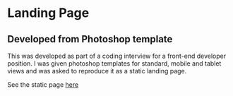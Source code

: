 # Landing Page
## Developed from Photoshop template

This was developed as part of a coding interview for a front-end developer position. I was given photoshop templates for standard, mobile and tablet views and was asked to reproduce it as a static landing page. 

See the static page [here](https://markgalante.github.io/sunbet-landing-page/) 